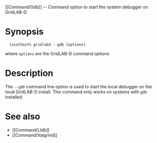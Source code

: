 [[Command/Gdb]] -- Command option to start the system debugger on GridLAB-D

# Synopsis
~~~
  localhost% gridlabd --gdb [options]
~~~
where `options` are the GridLAB-D command options

# Description

The `--gdb` command line option is used to start the local debugger on the local GridLAB-D install.  This command only works on systems with `gdb` installed.

# See also

* [[Command/Lldb]]
* [[Command/Valgrind]]
